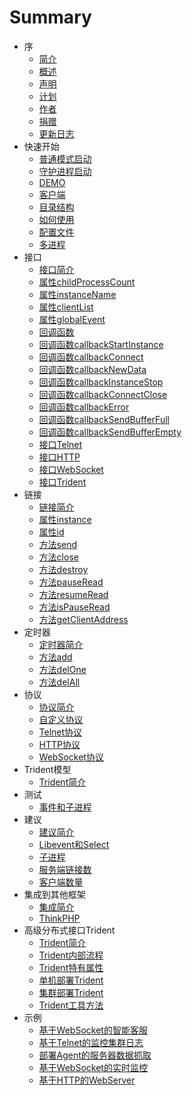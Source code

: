# Summary

- 序
  - [简介](1-summary/1-introduction.md)
  - [概述](1-summary/2-summary.md)
  - [声明](1-summary/3-statement.md)
  - [计划](1-summary/4-planning.md)
  - [作者](1-summary/5-author.md)
  - [捐赠](1-summary/6-donation.md)
  - [更新日志](1-summary/7-update-log.md)
- 快速开始
  - [普通模式启动](2-quick-start/1-general-start.md)
  - [守护进程启动](2-quick-start/2-daemon-start.md)
  - [DEMO](2-quick-start/3-demo.md)
  - [客户端](2-quick-start/4-client.md)
  - [目录结构](2-quick-start/5-directory-structure.md)
  - [如何使用](2-quick-start/6-how-use.md)
  - [配置文件](2-quick-start/7-config-ini.md)
  - [多进程](2-quick-start/8-multiprocess.md)
- 接口
  - [接口简介](3-api/1-summary.md)
  - [属性childProcessCount](3-api/2-common-property-child-process-count.md)
  - [属性instanceName](3-api/3-common-property-instance-name.md)
  - [属性clientList](3-api/4-common-property-client-list.md)
  - [属性globalEvent](3-api/5-common-property-global-event.md)
  - [回调函数](3-api/6-callback.md)
  - [回调函数callbackStartInstance](3-api/7-callback-start-instance.md)
  - [回调函数callbackConnect](3-api/8-callback-connect.md)
  - [回调函数callbackNewData](3-api/9-callback-new-data.md)
  - [回调函数callbackInstanceStop](3-api/10-callback-instance-stop.md)
  - [回调函数callbackConnectClose](3-api/11-callback-connect-close.md)
  - [回调函数callbackError](3-api/12-callback-error.md)
  - [回调函数callbackSendBufferFull](3-api/13-callback-send-buffer-full.md)
  - [回调函数callbackSendBufferEmpty](3-api/14-callback-send-buffer-empty.md)
  - [接口Telnet](3-api/101-telnet.md)
  - [接口HTTP](3-api/102-http.md)
  - [接口WebSocket](3-api/103-websocket.md)
  - [接口Trident](3-api/104-trident.md)
- 链接
  - [链接简介](4-connect/1-summary.md)
  - [属性instance](4-connect/2-property-instance.md)
  - [属性id](4-connect/3-property-id.md)
  - [方法send](4-connect/4-method-send.md)
  - [方法close](4-connect/5-method-close.md)
  - [方法destroy](4-connect/6-method-destroy.md)
  - [方法pauseRead](4-connect/7-method-pause-read.md)
  - [方法resumeRead](4-connect/8-method-resume-read.md)
  - [方法isPauseRead](4-connect/9-method-is-pause-read.md)
  - [方法getClientAddress](4-connect/10-method-get-client-address.md)
- 定时器
  - [定时器简介](5-timer/1-summary.md)
  - [方法add](5-timer/2-method-add.md)
  - [方法delOne](5-timer/3-method-del-one.md)
  - [方法delAll](5-timer/4-method-del-all.md)
- 协议
  - [协议简介](7-protocol/1-summary.md)
  - [自定义协议](7-protocol/2-custom.md)
  - [Telnet协议](7-protocol/3-telnet.md)
  - [HTTP协议](7-protocol/4-http.md)
  - [WebSocket协议](7-protocol/5-websocket.md)
- Trident模型
  - [Trident简介](11-trident/1-summary.md)
- 测试
  - [事件和子进程](8-test/1-event-and-child-proccess.md)
- 建议
  - [建议简介](9-suggest/1-summary.md)
  - [Libevent和Select](9-suggest/2-libevent-select.md)
  - [子进程](9-suggest/3-child-proccess.md)
  - [服务端链接数](9-suggest/4-connect-num.md)
  - [客户端数量](9-suggest/5-client-num.md)
- 集成到其他框架
  - [集成简介](10-framework/1-summary.md)
  - [ThinkPHP](10-framework/2-thinkphp.md)
- 高级分布式接口Trident
  - [Trident简介](11-trident/1-summary.md)
  - [Trident内部流程](11-trident/2-pic-text-summary.md)
  - [Trident特有属性](11-trident/3-property.md)
  - [单机部署Trident](11-trident/4-usage-local.md)
  - [集群部署Trident](11-trident/5-usage-distributed.md)
  - [Trident工具方法](11-trident/5-usage-distributed.md)
- 示例
  - [基于WebSocket的智能客服](../../Example/Chat_Robot/README.md)
  - [基于Telnet的监控集群日志](../../Example/Monitor_Log/README.md)
  - [部署Agent的服务器数据抓取](../../Example/Monitor_Server_Status/README.md)
  - [基于WebSocket的实时监控](../../Example/Real_Time_Monitor_Ssh/README.md)
  - [基于HTTP的WebServer](../../Example/Web_Server/README.md)